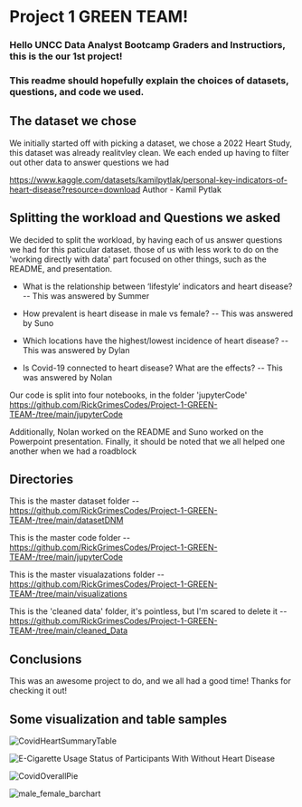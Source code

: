 # Project 1 GREEN TEAM! 

### Hello UNCC Data Analyst Bootcamp Graders and Instructiors, this is the our 1st project!
### This readme should hopefully explain the choices of datasets, questions, and code we used.

## The dataset we chose 

We initially started off with picking a dataset, we chose a 2022 Heart Study, this dataset was already realitvley clean.
We each ended up having to filter out other data to answer questions we had

https://www.kaggle.com/datasets/kamilpytlak/personal-key-indicators-of-heart-disease?resource=download
Author - Kamil Pytlak

## Splitting the workload and Questions we asked

We decided to split the workload, by having each of us answer questions we had for this paticular dataset.
those of us with less work to do on the 'working directly with data' part focused on other things, such as the README,
and presentation.

* What is the relationship between ‘lifestyle’ indicators and heart disease? -- This was answered by Summer

* How prevalent is heart disease in male vs female? -- This was answered by Suno

* Which locations have the highest/lowest incidence of heart disease? -- This was answered by Dylan

* Is Covid-19 connected to heart disease? What are the effects? -- This was answered by Nolan

Our code is split into four notebooks, in the folder 'jupyterCode' https://github.com/RickGrimesCodes/Project-1-GREEN-TEAM-/tree/main/jupyterCode

Additionally, Nolan worked on the README and Suno worked on the Powerpoint presentation.
Finally, it should be noted that we all helped one another when we had a roadblock

## Directories

This is the master dataset folder        -- https://github.com/RickGrimesCodes/Project-1-GREEN-TEAM-/tree/main/datasetDNM

This is the master code folder           -- https://github.com/RickGrimesCodes/Project-1-GREEN-TEAM-/tree/main/jupyterCode

This is the master visualazations folder -- https://github.com/RickGrimesCodes/Project-1-GREEN-TEAM-/tree/main/visualizations



This is the 'cleaned data' folder, it's pointless, but I'm scared to delete it  -- https://github.com/RickGrimesCodes/Project-1-GREEN-TEAM-/tree/main/cleaned_Data

## Conclusions

This was an awesome project to do, and we all had a good time! Thanks for checking it out!

## Some visualization and table samples

![CovidHeartSummaryTable](https://github.com/RickGrimesCodes/Project-1-GREEN-TEAM-/assets/161536912/8364bcb5-eea1-43e8-968a-25e996119954)

![E-Cigarette Usage Status of Participants With   Without Heart Disease](https://github.com/RickGrimesCodes/Project-1-GREEN-TEAM-/assets/161536912/91239a14-3d73-4f53-8837-c0a0aab42f1b)

![CovidOverallPie](https://github.com/RickGrimesCodes/Project-1-GREEN-TEAM-/assets/161536912/b6370ab4-0eec-43c5-a4c7-424f4a7c59a9)

![male_female_barchart](https://github.com/RickGrimesCodes/Project-1-GREEN-TEAM-/assets/161536912/87ed5b8e-2aff-4b50-a307-0a8fc4d02819)

